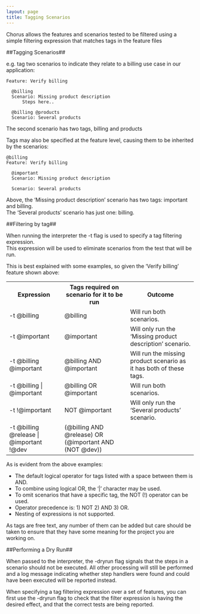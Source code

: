```yaml
---
layout: page
title: Tagging Scenarios
---
```


Chorus allows the features and scenarios tested to be filtered using a simple filtering expression that matches tags in the feature files

##Tagging Scenarios##

e.g. tag two scenarios to indicate they relate to a billing use case in our application:

    Feature: Verify billing
    
      @billing
      Scenario: Missing product description
          Steps here..
    
      @billing @products
      Scenario: Several products
 
The second scenario has two tags, billing and products     
      
Tags may also be specified at the feature level, causing them to be inherited by the scenarios:

    @billing
    Feature: Verify billing
    
      @important
      Scenario: Missing product description
    
      Scenario: Several products


Above, the ‘Missing product description’ scenario has two tags: important and billing.  
The ‘Several products’ scenario has just one: billing.

##Filtering by tag##

When running the interpreter the -t flag is used to specify a tag filtering expression.  
This expression will be used to eliminate scenarios from the test that will be run.

This is best explained with some examples, so given the ‘Verify billing’ feature shown above:

<table>
<tr>
    <th>Expression</th>
    <th>Tags required on scenario for it to be run</th>
    <th>Outcome</th>
</tr>
<tr>
    <td>-t @billing</td>
    <td>@billing</td>
    <td>Will run both scenarios.</td>
</tr>
<tr>
    <td>-t @important</td>
    <td>@important</td>
    <td>Will only run the ‘Missing product description’ scenario.</td>
</tr>
<tr>
    <td>-t @billing @important</td>
    <td>@billing AND @important</td>
    <td>Will run the missing product scenario as it has both of these tags.</td>
</tr>
<tr>
    <td>-t @billing | @important</td>
    <td>@billing OR @important</td>
    <td>Will run both scenarios.</td>
</tr>
<tr>
    <td>-t !@important</td>
    <td>NOT @important</td>
    <td>Will only run the ‘Several products’ scenario.</td>
</tr>
<tr>
    <td>-t @billing @release | @important !@dev</td>
    <td>(@billing AND @release) OR (@important AND (NOT @dev))</td>
    <td></td>
</tr>
</table>
    
    
As is evident from the above examples:

* The default logical operator for tags listed with a space between them is AND.  
* To combine using logical OR, the ‘|’ character may be used. 
* To omit scenarios that have a specific tag, the NOT (!) operator can be used. 
* Operator precedence is: 1) NOT 2) AND 3) OR. 
* Nesting of expressions is not supported.

As tags are free text, any number of them can be added but care should be taken to ensure that they have some meaning for the project you are working on.


##Performing a Dry Run##

When passed to the interpreter, the -dryrun flag signals that the steps in a scenario should not be executed. All other processing will still be performed and a log message indicating whether step handlers were found and could have been executed will be reported instead.

When specifying a tag filtering expression over a set of features, you can first use the -dryrun flag to check that the filter expression is having the desired effect, and that the correct tests are being reported.


